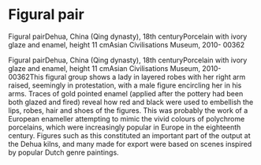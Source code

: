 # Figural pair  

Figural pairDehua, China (Qing dynasty), 18th centuryPorcelain with ivory glaze and enamel, height 11 cmAsian Civilisations Museum, 2010- 00362  

Figural pairDehua, China (Qing dynasty), 18th centuryPorcelain with ivory glaze and enamel, height 11 cmAsian Civilisations Museum, 2010- 00362This figural group shows a lady in layered robes with her right arm raised, seemingly in protestation, with a male figure encircling her in his arms. Traces of gold pointed enamel (applied after the pottery had been both glazed and fired) reveal how red and black were used to embellish the lips, robes, hair and shoes of the figures. This was probably the work of a European enameller attempting to mimic the vivid colours of polychrome porcelains, which were increasingly popular in Europe in the eighteenth century. Figures such as this constituted an important part of the output at the Dehua kilns, and many made for export were based on scenes inspired by popular Dutch genre paintings.

